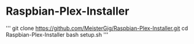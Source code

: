 # Raspbian-Plex-Installer

''' 
git clone https://github.com/MeisterGig/Raspbian-Plex-Installer.git
cd Raspbian-Plex-Installer
bash setup.sh
'''
